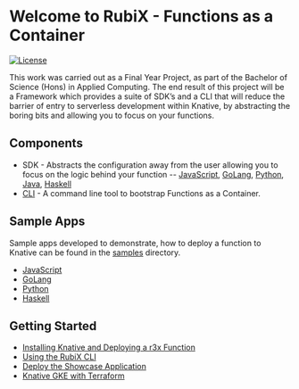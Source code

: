 # Welcome to RubiX - Functions as a Container

[![License](https://img.shields.io/badge/-Apache%202.0-blue.svg)](https://opensource.org/s/Apache-2.0)

This work was carried out as a Final Year Project, as part of the Bachelor of Science (Hons) in Applied Computing. The end result of this project will be a Framework which provides a suite of SDK’s and a CLI that will reduce the barrier of entry to serverless development within Knative, by abstracting the boring bits and allowing you to focus on your functions.

## Components
- SDK - Abstracts the configuration away from the user allowing you to focus on the logic behind your function -- [JavaScript](https://github.com/rubixFunctions/r3x-js-sdk), [GoLang](https://github.com/rubixFunctions/r3x-golang-sdk), [Python](https://github.com/rubixFunctions/r3x-python-sdk), [Java](https://github.com/rubixFunctions/r3x-java-sdk), [Haskell](https://github.com/rubixFunctions/r3x-haskell-sdk)
- [CLI](https://github.com/rubixFunctions/r3x-cli) - A command line tool to bootstrap Functions as a Container.

## Sample Apps
Sample apps developed to demonstrate, how to deploy a function to Knative can be found in the [samples](./samples) directory.
- [JavaScript](./samples/r3x-js-showcase) 
- [GoLang](./samples/r3x-golang-showcase)
- [Python](./samples/r3x-python-showcase)
- [Haskell](./samples/r3x-haskell-showcase)


## Getting Started
- [Installing Knative and Deploying a r3x Function](./install/README.md)
- [Using the RubiX CLI](./cli/README.md)
- [Deploy the Showcase Application](https://github.com/rubixFunctions/r3x-showcase-apps/blob/master/README.md)
- [Knative GKE with Terraform](https://github.com/rubixFunctions/r3x-gke-terraform/blob/master/README.md)